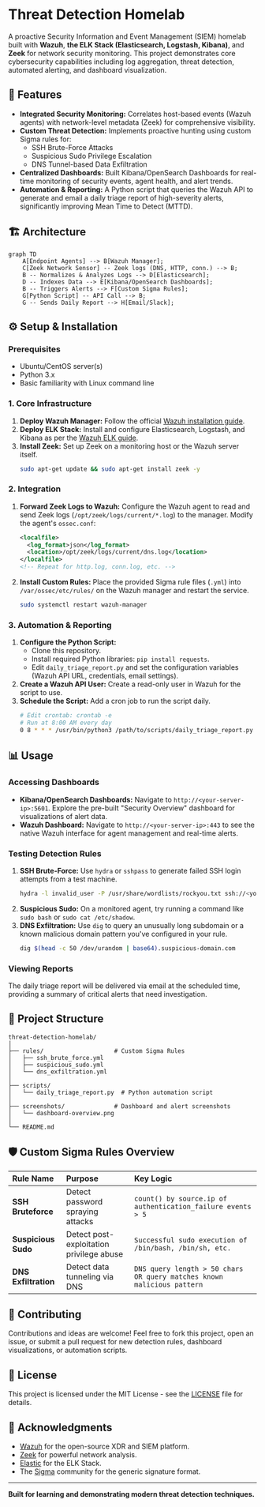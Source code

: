 
# Threat Detection Homelab

A proactive Security Information and Event Management (SIEM) homelab built with **Wazuh**, **the ELK Stack (Elasticsearch, Logstash, Kibana)**, and **Zeek** for network security monitoring. This project demonstrates core cybersecurity capabilities including log aggregation, threat detection, automated alerting, and dashboard visualization.

## 🚀 Features

*   **Integrated Security Monitoring:** Correlates host-based events (Wazuh agents) with network-level metadata (Zeek) for comprehensive visibility.
*   **Custom Threat Detection:** Implements proactive hunting using custom Sigma rules for:
    *   SSH Brute-Force Attacks
    *   Suspicious Sudo Privilege Escalation
    *   DNS Tunnel-based Data Exfiltration
*   **Centralized Dashboards:** Built Kibana/OpenSearch Dashboards for real-time monitoring of security events, agent health, and alert trends.
*   **Automation & Reporting:** A Python script that queries the Wazuh API to generate and email a daily triage report of high-severity alerts, significantly improving Mean Time to Detect (MTTD).

## 🏗️ Architecture

```mermaid
graph TD
    A[Endpoint Agents] --> B[Wazuh Manager];
    C[Zeek Network Sensor] -- Zeek logs (DNS, HTTP, conn.) --> B;
    B -- Normalizes & Analyzes Logs --> D[Elasticsearch];
    D -- Indexes Data --> E[Kibana/OpenSearch Dashboards];
    B -- Triggers Alerts --> F[Custom Sigma Rules];
    G[Python Script] -- API Call --> B;
    G -- Sends Daily Report --> H[Email/Slack];
```

## ⚙️ Setup & Installation

### Prerequisites
*   Ubuntu/CentOS server(s)
*   Python 3.x
*   Basic familiarity with Linux command line

### 1. Core Infrastructure
1.  **Deploy Wazuh Manager:** Follow the official [Wazuh installation guide](https://documentation.wazuh.com/current/installation-guide/index.html).
2.  **Deploy ELK Stack:** Install and configure Elasticsearch, Logstash, and Kibana as per the [Wazuh ELK guide](https://documentation.wazuh.com/current/installation-guide/installing-elastic-stack/index.html).
3.  **Install Zeek:** Set up Zeek on a monitoring host or the Wazuh server itself.
    ```bash
    sudo apt-get update && sudo apt-get install zeek -y
    ```

### 2. Integration
1.  **Forward Zeek Logs to Wazuh:** Configure the Wazuh agent to read and send Zeek logs (`/opt/zeek/logs/current/*.log`) to the manager. Modify the agent's `ossec.conf`:
    ```xml
    <localfile>
      <log_format>json</log_format>
      <location>/opt/zeek/logs/current/dns.log</location>
    </localfile>
    <!-- Repeat for http.log, conn.log, etc. -->
    ```
2.  **Install Custom Rules:** Place the provided Sigma rule files (`.yml`) into `/var/ossec/etc/rules/` on the Wazuh manager and restart the service.
    ```bash
    sudo systemctl restart wazuh-manager
    ```

### 3. Automation & Reporting
1.  **Configure the Python Script:**
    *   Clone this repository.
    *   Install required Python libraries: `pip install requests`.
    *   Edit `daily_triage_report.py` and set the configuration variables (Wazuh API URL, credentials, email settings).
2.  **Create a Wazuh API User:** Create a read-only user in Wazuh for the script to use.
3.  **Schedule the Script:** Add a cron job to run the script daily.
    ```bash
    # Edit crontab: crontab -e
    # Run at 8:00 AM every day
    0 8 * * * /usr/bin/python3 /path/to/scripts/daily_triage_report.py
    ```

## 📊 Usage

### Accessing Dashboards
*   **Kibana/OpenSearch Dashboards:** Navigate to `http://<your-server-ip>:5601`. Explore the pre-built "Security Overview" dashboard for visualizations of alert data.
*   **Wazuh Dashboard:** Navigate to `http://<your-server-ip>:443` to see the native Wazuh interface for agent management and real-time alerts.

### Testing Detection Rules
1.  **SSH Brute-Force:** Use `hydra` or `sshpass` to generate failed SSH login attempts from a test machine.
    ```bash
    hydra -l invalid_user -P /usr/share/wordlists/rockyou.txt ssh://<your-lab-ip>
    ```
2.  **Suspicious Sudo:** On a monitored agent, try running a command like `sudo bash` or `sudo cat /etc/shadow`.
3.  **DNS Exfiltration:** Use `dig` to query an unusually long subdomain or a known malicious domain pattern you've configured in your rule.
    ```bash
    dig $(head -c 50 /dev/urandom | base64).suspicious-domain.com
    ```

### Viewing Reports
The daily triage report will be delivered via email at the scheduled time, providing a summary of critical alerts that need investigation.

## 📁 Project Structure

```
threat-detection-homelab/
│
├── rules/                    # Custom Sigma Rules
│   ├── ssh_brute_force.yml
│   ├── suspicious_sudo.yml
│   └── dns_exfiltration.yml
│
├── scripts/
│   └── daily_triage_report.py  # Python automation script
│
├── screenshots/              # Dashboard and alert screenshots
│   └── dashboard-overview.png
│
└── README.md
```

## 🛡️ Custom Sigma Rules Overview

| Rule Name | Purpose | Key Logic |
| :--- | :--- | :--- |
| **SSH Bruteforce** | Detect password spraying attacks | `count() by source.ip of authentication_failure events > 5` |
| **Suspicious Sudo** | Detect post-exploitation privilege abuse | `Successful sudo execution of /bin/bash, /bin/sh, etc.` |
| **DNS Exfiltration** | Detect data tunneling via DNS | `DNS query length > 50 chars OR query matches known malicious pattern` |

## 🤝 Contributing

Contributions and ideas are welcome! Feel free to fork this project, open an issue, or submit a pull request for new detection rules, dashboard visualizations, or automation scripts.

## 📜 License

This project is licensed under the MIT License - see the [LICENSE](LICENSE) file for details.

## 🙏 Acknowledgments

*   [Wazuh](https://wazuh.com/) for the open-source XDR and SIEM platform.
*   [Zeek](https://zeek.org/) for powerful network analysis.
*   [Elastic](https://www.elastic.co/) for the ELK Stack.
*   The [Sigma](https://github.com/SigmaHQ/sigma) community for the generic signature format.

---
**Built for learning and demonstrating modern threat detection techniques.**
